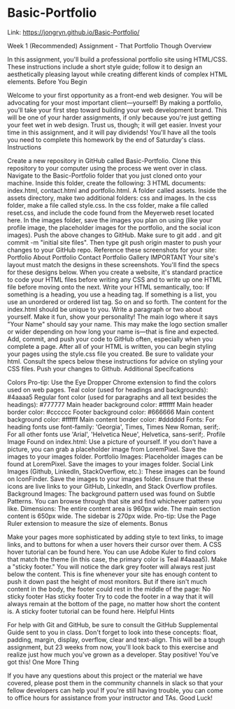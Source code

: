 # Basic-Portfolio

Link: https://jongryn.github.io/Basic-Portfolio/

Week 1 (Recommended) Assignment - That Portfolio Though
Overview

In this assignment, you'll build a professional portfolio site using HTML/CSS. These instructions include a short style guide; follow it to design an aesthetically pleasing layout while creating different kinds of complex HTML elements.
Before You Begin

Welcome to your first opportunity as a front-end web designer. You will be advocating for your most important client—yourself! By making a portfolio, you'll take your first step toward building your web development brand.
This will be one of your harder assignments, if only because you're just getting your feet wet in web design. Trust us, though; it will get easier. Invest your time in this assignment, and it will pay dividends!
You'll have all the tools you need to complete this homework by the end of Saturday's class.
Instructions

Create a new repository in GitHub called Basic-Portfolio.
Clone this repository to your computer using the process we went over in class.
Navigate to the Basic-Portfolio folder that you just cloned onto your machine. Inside this folder, create the following:
3 HTML documents: index.html, contact.html and portfolio.html.
A folder called assets.
Inside the assets directory, make two additional folders: css and images.
In the css folder, make a file called style.css.
In the css folder, make a file called reset.css, and include the code found from the Meyerweb reset located here.
In the images folder, save the images you plan on using (like your profile image, the placeholder images for the portfolio, and the social icon images).
Push the above changes to GitHub.
Make sure to git add . and git commit -m "initial site files". Then type git push origin master to push your changes to your GitHub repo.
Reference these screenshots for your site:
Portfolio About
Portfolio Contact
Portfolio Gallery
IMPORTANT Your site's layout must match the designs in these screenshots. You'll find the specs for these designs below.
When you create a website, it's standard practice to code your HTML files before writing any CSS and to write up one HTML file before moving onto the next. Write your HTML semantically, too:
If something is a heading, you use a heading tag.
If something is a list, you use an unordered or ordered list tag.
So on and so forth.
The content for the index.html should be unique to you.
Write a paragraph or two about yourself. Make it fun, show your personality!
The main logo where it says "Your Name" should say your name. This may make the logo section smaller or wider depending on how long your name is—that is fine and expected.
Add, commit, and push your code to GitHub often, especially when you complete a page.
After all of your HTML is written, you can begin styling your pages using the style.css file you created.
Be sure to validate your html.
Consult the specs below these instructions for advice on styling your CSS files.
Push your changes to Github.
Additional Specifcations

Colors Pro-tip: Use the Eye Dropper Chrome extension to find the colors used on web pages.
Teal color (used for headings and backgrounds): #4aaaa5
Regular font color (used for paragraphs and all text besides the headings): #777777
Main header background color: #ffffff
Main header border color: #cccccc
Footer background color: #666666
Main content background color: #ffffff
Main content border color: #dddddd
Fonts:
For heading fonts use font-family: 'Georgia', Times, Times New Roman, serif;.
For all other fonts use 'Arial', 'Helvetica Neue', Helvetica, sans-serif;.
Profile Image Found on index.html:
Use a picture of yourself.
If you don't have a picture, you can grab a placeholder image from LoremPixel. Save the images to your images folder.
Portfolio Images:
Placeholder images can be found at LoremPixel.
Save the images to your images folder.
Social Link Images (Github, LinkedIn, StackOverflow, etc.):
These images can be found on IconFinder.
Save the images to your images folder.
Ensure that these icons are live links to your GitHub, LinkedIn, and Stack Overflow profiles.
Background Images:
The background pattern used was found on Subtle Patterns. You can browse through that site and find whichever pattern you like.
Dimensions:
The entire content area is 960px wide.
The main section content is 650px wide.
The sidebar is 270px wide.
Pro-tip: Use the Page Ruler extension to measure the size of elements.
Bonus

Make your pages more sophisticated by adding style to text links, to image links, and to buttons for when a user hovers their cursor over them. A CSS hover tutorial can be found here.
You can use Adobe Kuler to find colors that match the theme (in this case, the primary color is Teal #4aaaa5).
Make a "sticky footer." You will notice the dark grey footer will always rest just below the content. This is fine whenever your site has enough content to push it down past the height of most monitors. But if there isn't much content in the body, the footer could rest in the middle of the page:
No sticky footer
Has sticky footer
Try to code the footer in a way that it will always remain at the bottom of the page, no matter how short the content is. A sticky footer tutorial can be found here.
Helpful Hints

For help with Git and GitHub, be sure to consult the GitHub Supplemental Guide sent to you in class.
Don't forget to look into these concepts: float, padding, margin, display, overflow, clear and text-align.
This will be a tough assignment, but 23 weeks from now, you'll look back to this exercise and realize just how much you've grown as a developer. Stay positive! You've got this!
One More Thing

If you have any questions about this project or the material we have covered, please post them in the community channels in slack so that your fellow developers can help you! If you're still having trouble, you can come to office hours for assistance from your instructor and TAs.
Good Luck!
